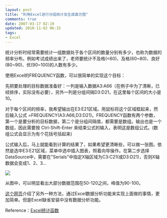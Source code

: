 ```yaml
---
layout: post
title: "利用Excel进行分组统计及生成直方图"
comments: true
date: 2007-03-17 02:19
updated: 2010-11-02 06:15
tags:
- Excel
---
```

统计分析时经常需要统计一组数据处于各个区间的数量分别有多少，也称为数据的频率分布。例如考试成绩出来了，老师要统计不及格(<60)、及格(60~80)、良好(80~90)、优(90~100)的人数有多少。

使用Excel的FREQUENCY函数，可以很简单的实现这个目标：

先把要处理的目标数据准备好：一列是输入数据A3:A66（在例子中为了清晰，已经排序，实际没有必要），另外一列是分组间隔D3:D21，在这里每个区间的大小是10。

对于每个区间的频率，我希望输出在E3:E21区域。用鼠标将这个区域框起来，然后输入公式 =FREQUENCY(A3:A66,D3:D21)。FREQUENCY函数有两个参数，第一个是要分析的目标数据，第二个是分组间隔值，都需要是数组。输出也是一个数组，因此需要按 Ctrl-Shift-Enter 来结束公式的输入，表明这是数组公式。(数组公式会显示为有个花括号括起来)

公式输入后，马上就能看到计算的结果了，如果希望更清晰些，可以做一张图。依然是选中E3:E21区域，菜单中选中插入图表，照着向导操作。在第二步选择DataSource中，需要在"Serials"中指定X轴区域为C3:C21(或D3:D21)，否则X轴数据会变成1、2、3…

![](http://farm1.static.flickr.com/162/422940441_9279aaa292_o.jpg)

从图中，可以明显看出大部分数据范围在50-120之间，峰值为90-100。

[这个网页](http://soft.yesky.com/office/283/2639283.shtml)介绍了另外一种方法，通过Excel数据分析功能来实现上面做的事情，更加简单。但是Excel缺省安装中没有数据分析功能。

Reference：[Excel统计函数](http://www0.ccidnet.com/school/office//2001/06/26/70_4531.html)
